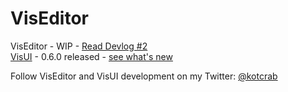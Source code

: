 VisEditor
=========

VisEditor - WIP - [Read Devlog #2](http://kotcrab.com/blog/2015/02/06/viseditor-devlog-number-2/) <br>
[VisUI](https://github.com/kotcrab/VisEditor/wiki/VisUI) - 0.6.0 released - [see what's new](http://kotcrab.com/blog/2015/02/16/visui-060-released/)

Follow VisEditor and VisUI development on my Twitter: [@kotcrab](https://twitter.com/kotcrab)
